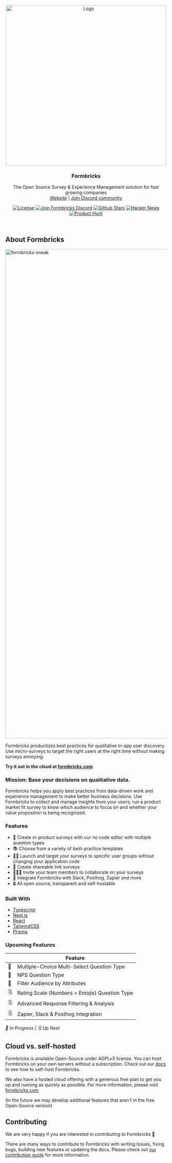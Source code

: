 <p align="center">
<a href="https://github.com/formbricks/formbricks">
    <img src="https://user-images.githubusercontent.com/675065/203262290-3c2bc5b8-839c-468a-b675-e26a369c7fe2.png" alt="Logo" width="500">
  </a>
  <h3 align="center">Formbricks</h3>

  <p align="center">
    The Open Source Survey & Experience Management solution for fast growing companies
    <br />
    <a href="https://formbricks.com/">Website</a>  |  <a href="https://formbricks.com/discord">Join Discord community</a>
  </p>
</p>

<p align="center">
<a href="https://github.com/formbricks/formbricks/blob/main/LICENSE"><img src="https://img.shields.io/badge/license-AGPL-purple" alt="License"></a> <a href="https://formbricks.com/discord"><img src="https://img.shields.io/discord/979077669410979880?label=Discord&logo=discord&logoColor=%23fff" alt="Join Formbricks Discord"></a> <a href="https://github.com/formbricks/formbricks/stargazers"><img src="https://img.shields.io/github/stars/formbricks/formbricks?logo=github" alt="Github Stars"></a>
   <a href="https://news.ycombinator.com/item?id=32303986"><img src="https://img.shields.io/badge/Hacker%20News-122-%23FF6600" alt="Hacker News"></a>
   <a href="https://www.producthunt.com/products/snoopforms"><img src="https://img.shields.io/badge/Product%20Hunt-%232%20Product%20of%20the%20Day-orange?logo=producthunt&logoColor=%23fff" alt="Product Hunt"></a>
</p>

<br/>

## About Formbricks

<img width="1527" alt="formbricks-sneak" src="https://user-images.githubusercontent.com/675065/227726212-6ebf930e-6a20-4ffa-b966-56cd41bdf363.png">

Formbricks productizes best practices for qualitative in-app user discovery. Use micro-surveys to target the right users at the right time without making surveys annoying.

**Try it out in the cloud at [formbricks.com](https://formbricks.com)**

### Mission: Base your decisions on qualitative data.

Formbricks helps you apply best practices from data-driven work and experience management to make better business decisions. Use Formbricks to collect and manage insights from your users; run a product market fit survey to know which audience to focus on and whether your value proposition is being recognized.

### Features

- 📲 Create in-product surveys with our no code editor with multiple question types
- 📚 Choose from a variety of best-practice templates
- 👩🏻 Launch and target your surveys to specific user groups without changing your application code
- 🔗 Create shareable link surveys
- 👨‍👩‍👦 Invite your team members to collaborate on your surveys
- 🔌 Integrate Formbricks with Slack, Posthog, Zapier and more
- 🔒 All open source, transparent and self-hostable

### Built With

- [Typescript](https://www.typescriptlang.org/)
- [Next.js](https://nextjs.org/)
- [React](https://reactjs.org/)
- [TailwindCSS](https://tailwindcss.com/)
- [Prisma](https://prisma.io/)

### Upcoming Features

|     | Feature                                       |
| --- | --------------------------------------------- |
| 👷  | Multiple-Choice Multi-Select Question Type    |
| 👷  | NPS Question Type                             |
| 👷  | Filter Audience by Attributes                 |
| 🗒️  | Rating Scale (Numbers + Emojis) Question Type |
| 🗒️  | Advanced Response Filtering & Analysis        |
| 🗒️  | Zapier, Slack & Posthog Integration           |

_👷 In Progress | 🗒️ Up Next_

## Cloud vs. self-hosted

Formbricks is available Open-Source under AGPLv3 license. You can host Formbricks on your own servers without a subscription. Check out our [docs](https://formbricks.com/docs/self-hosting/deployment) to see how to self-host Formbricks.

We also have a hosted cloud offering with a generous free plan to get you up and running as quickly as possible. For more information, please visit [formbricks.com](https://formbricks.com)

(In the future we may develop additional features that aren't in the free Open-Source version)

## Contributing

We are very happy if you are interested in contributing to Formbricks 🤗

There are many ways to contribute to Formbricks with writing Issues, fixing bugs, building new features or updating the docs. Please check out [our contribution guide](https://formbricks.com/docs/contributing/introduction) for more information.

